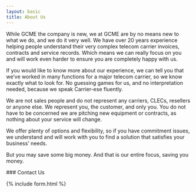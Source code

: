 ```yaml
---
layout: basic
title: About Us
---
```


While GCME the company is new, we at GCME are by no means new to what we do, and we do it very well.  We have over 20 years experience helping people understand their very complex telecom carrier invoices, contracts and service records.  Which means we can really focus on you and will work even harder to ensure you are completely happy with us.

If you would like to know more about our experience, we can tell you that we’ve worked in many functions for a major telecom carrier, so we know exactly what to look for.  No guessing games for us, and no interpretation needed, because we speak Carrier-ese fluently.

We are not sales people and do not represent any carriers, CLECs, resellers or anyone else.  We represent you, the customer, and only you.  You do not have to be concerned we are pitching new equipment or contracts, as nothing about your service will change.

We offer plenty of options and flexibility, so if you have commitment issues, we understand and will work with you to find a solution that satisfies your business’ needs.

But you may save some big money.  And that is our entire focus, saving you money.


<a name="contact"/>
### Contact Us

{% include form.html %}
